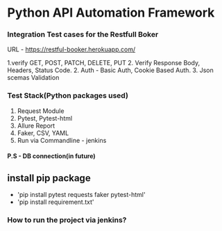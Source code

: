 # Python API Automation Framework


### Integration Test cases for the Restfull Boker
URL - https://restful-booker.herokuapp.com/


1.verify GET, POST, PATCH, DELETE, PUT
2. Verify Response Body, Headers, Status Code.
2. Auth - Basic Auth, Cookie Based Auth.
3. Json scemas Validation











### Test Stack(Python packages used)

1. Request Module
2. Pytest, Pytest-html
3. Allure Report 
4. Faker, CSV, YAML
5. Run via Commandline - jenkins

#### P.S - DB connection(in future)

##  install pip package
- 'pip install pytest requests faker pytest-html'
- 'pip install requirement.txt'

### How to run the project via jenkins?